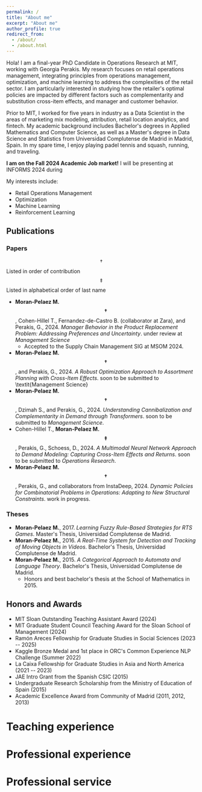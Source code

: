 ```yaml
---
permalink: /
title: "About me"
excerpt: "About me"
author_profile: true
redirect_from: 
  - /about/
  - /about.html
---
```



Hola! I am a final-year PhD Candidate in Operations Research at MIT, working with Georgia Perakis. My research focuses on retail operations management, integrating principles from operations management, optimization, and machine learning to address the complexities of the retail sector. I am particularly interested in studying how the retailer's optimal policies are impacted by different factors such as complementarity and substitution cross-item effects, and  manager and customer behavior.

Prior to MIT, I worked for five years in industry as a Data Scientist in the areas of marketing mix modeling, attribution, retail location analytics, and fintech. My academic background includes Bachelor's degrees in Applied Mathematics and Computer Science, as well as a Master's degree in Data Science and Statistics from Universidad Complutense de Madrid in Madrid, Spain. In my spare time, I enjoy playing padel tennis and squash, running, and traveling.

**I am on the Fall 2024 Academic Job market!** I will be presenting at INFORMS 2024 during 

My interests include:
- Retail Operations Management
- Optimization
- Machine Learning
- Reinforcement Learning



## Publications
### Papers
$$\dagger$$Listed in order of contribution <br> 
$$\ddagger$$Listed in alphabetical order of last name

- **Moran-Pelaez M.$$\dagger$$**, Cohen-Hillel T., Fernandez-de-Castro B. (collaborator at Zara), and Perakis, G., 2024. *Manager Behavior in the Product Replacement Problem: Addressing Preferences and Uncertainty*. under review at *Management Science*
    - Accepted to the Supply Chain Management SIG at MSOM 2024.
- **Moran-Pelaez M.$$\dagger$$**, and Perakis, G., 2024. *A Robust Optimization Approach to Assortment Planning with Cross-Item Effects*. soon to be submitted to \textit{Management Science}
- **Moran-Pelaez M.$$\dagger$$**, Dzimah S., and Perakis, G., 2024. *Understanding Cannibalization and Complementarity in Demand through Transformers*. soon to be submitted to *Management Science*.
- Cohen-Hillel T., **Moran-Pelaez M.$$\ddagger$$**, Perakis, G., Schoess, D., 2024. *A Multimodal Neural Network Approach to Demand Modeling: Capturing Cross-Item Effects and Returns*. soon to be submitted to *Operations Research*.
- **Moran-Pelaez M.$$\dagger$$**, Perakis, G., and collaborators from InstaDeep, 2024. *Dynamic Policies for Combinatorial Problems in Operations: Adapting to New Structural Constraints*. work in progress.

### Theses
- **Moran-Pelaez M.**, 2017. *Learning Fuzzy Rule-Based Strategies for RTS Games*. Master's Thesis, Universidad Complutense de Madrid.
- **Moran-Pelaez M.**, 2016. *A Real-Time System for Detection and Tracking of Moving Objects in Videos*. Bachelor's Thesis, Universidad Complutense de Madrid.
- **Moran-Pelaez M.**, 2015. *A Categorical Approach to Automata and Language Theory*. Bachelor's Thesis, Universidad Complutense de Madrid.
    - Honors and best bachelor's thesis at the School of Mathematics in 2015.

## Honors and Awards
- MIT Sloan Outstanding Teaching Assistant Award (2024)
- MIT Graduate Student Council Teaching Award for the Sloan School of Management (2024)
- Ramón Areces Fellowship for Graduate Studies in Social Sciences (2023 -- 2025)
- Kaggle Bronze Medal and 1st place in ORC's Common Experience NLP Challenge (Summer 2022)
- La Caixa Fellowship for Graduate Studies in Asia and North America (2021 -- 2023)
- JAE Intro Grant from the Spanish CSIC (2015)
- Undergraduate Research Scholarship from the Ministry of Education of Spain (2015)
- Academic Excellence Award from Community of Madrid (2011, 2012, 2013)

Teaching experience
======

Professional experience
=====

Professional service
======